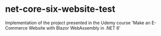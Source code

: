 # net-core-six-website-test
Implementation of the project presented in the Udemy course 'Make an E-Commerce Website with Blazor WebAssembly in .NET 6'
